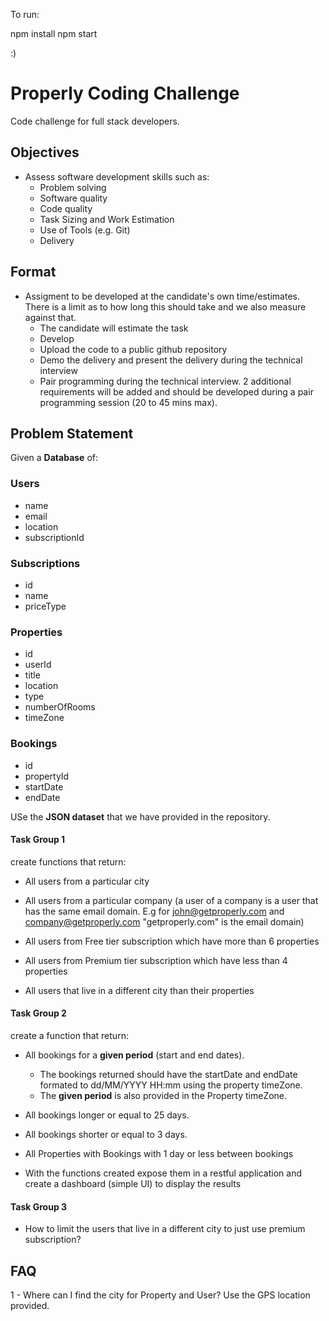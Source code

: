To run:

npm install
npm start

:)

# Properly Coding Challenge
Code challenge for full stack developers.

## Objectives
 - Assess software development skills such as:
    - Problem solving
    - Software quality
    - Code quality
    - Task Sizing and Work Estimation
    - Use of Tools (e.g. Git)
    - Delivery

## Format
 - Assigment to be developed at the candidate's own time/estimates. There is a limit as to how long this should take and we also measure against that.
    - The candidate will estimate the task
    - Develop
    - Upload the code to a public github repository
    - Demo the delivery and present the delivery during the technical interview
    - Pair programming during the technical interview. 2 additional requirements will be added and should be developed during a pair programming session (20 to 45 mins max).

## Problem Statement

Given a **Database** of:
### Users
 - name
 - email
 - location
 - subscriptionId

### Subscriptions
 - id
 - name
 - priceType

### Properties
 - id
 - userId
 - title
 - location
 - type
 - numberOfRooms
 - timeZone

### Bookings

 - id
 - propertyId
 - startDate
 - endDate

USe the **JSON dataset** that we have provided in the repository. 

#### Task Group 1
create functions that return:
 - All users from a particular city

 - All users from a particular company (a user of a company is a user that has the same email domain. E.g for john@getproperly.com and company@getproperly.com "getproperly.com" is the email domain)

 - All users from Free tier subscription which have more than 6 properties

 - All users from Premium tier subscription which have less than 4 properties

 - All users that live in a different city than their properties

#### Task Group 2
create a function that return:
 - All bookings for a **given period** (start and end dates).
    - The bookings returned should have the startDate and endDate formated to dd/MM/YYYY HH:mm using the property timeZone. 
    - The **given period** is also provided in the Property timeZone.

- All bookings longer or equal to 25 days.

- All bookings shorter or equal to 3 days.

- All Properties with Bookings with 1 day or less between bookings

 - With the functions created expose them in a restful application and create a dashboard (simple UI) to display the results

#### Task Group 3

 - How to limit the users that live in a different city to just use premium subscription?


## FAQ
1 -  Where can I find the city for Property and User?
Use the GPS location provided.
